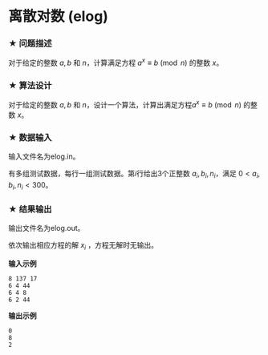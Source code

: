# 离散对数 (elog)

### ★ 问题描述

对于给定的整数 $a,b$ 和 $n$，计算满足方程 $a^x \equiv b \pmod n$ 的整数 $x$。

### ★ 算法设计

对于给定的整数 $a,b$ 和 $n$，设计一个算法，计算出满足方程$a^x \equiv b \pmod n$ 的整数 $x$。

### ★ 数据输入

输入文件名为elog.in。

有多组测试数据，每行一组测试数据。第$i$行给出3个正整数 $a_i,b_i,n_i$，满足  $0<a_i,b_i,n_i<300$。

### ★ 结果输出

输出文件名为elog.out。

依次输出相应方程的解 $x_i$ ，方程无解时无输出。

**输入示例**  

```
8 137 17
6 4 44
6 4 8
6 2 44
```

**输出示例**  

```
0
8
2
```
